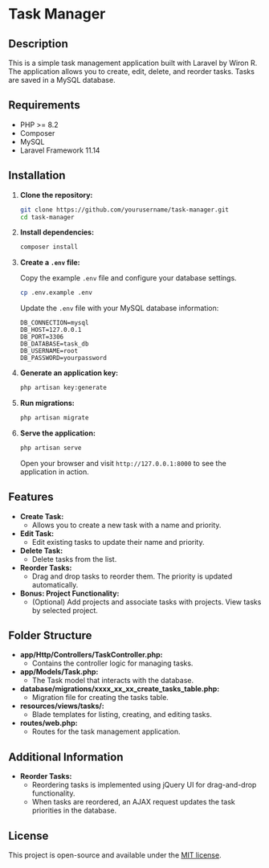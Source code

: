 # Task Manager

## Description

This is a simple task management application built with Laravel by Wiron R. The application allows you to create, edit, delete, and reorder tasks. Tasks are saved in a MySQL database.

## Requirements

-   PHP >= 8.2
-   Composer
-   MySQL
-   Laravel Framework 11.14

## Installation

1. **Clone the repository:**

    ```sh
    git clone https://github.com/yourusername/task-manager.git
    cd task-manager
    ```

2. **Install dependencies:**

    ```sh
    composer install
    ```

3. **Create a `.env` file:**

    Copy the example `.env` file and configure your database settings.

    ```sh
    cp .env.example .env
    ```

    Update the `.env` file with your MySQL database information:

    ```env
    DB_CONNECTION=mysql
    DB_HOST=127.0.0.1
    DB_PORT=3306
    DB_DATABASE=task_db
    DB_USERNAME=root
    DB_PASSWORD=yourpassword
    ```

4. **Generate an application key:**

    ```sh
    php artisan key:generate
    ```

5. **Run migrations:**

    ```sh
    php artisan migrate
    ```

6. **Serve the application:**

    ```sh
    php artisan serve
    ```

    Open your browser and visit `http://127.0.0.1:8000` to see the application in action.

## Features

-   **Create Task:**
    -   Allows you to create a new task with a name and priority.
-   **Edit Task:**
    -   Edit existing tasks to update their name and priority.
-   **Delete Task:**
    -   Delete tasks from the list.
-   **Reorder Tasks:**
    -   Drag and drop tasks to reorder them. The priority is updated automatically.
-   **Bonus: Project Functionality:**
    -   (Optional) Add projects and associate tasks with projects. View tasks by selected project.

## Folder Structure

-   **app/Http/Controllers/TaskController.php:**
    -   Contains the controller logic for managing tasks.
-   **app/Models/Task.php:**
    -   The Task model that interacts with the database.
-   **database/migrations/xxxx_xx_xx_create_tasks_table.php:**
    -   Migration file for creating the tasks table.
-   **resources/views/tasks/:**
    -   Blade templates for listing, creating, and editing tasks.
-   **routes/web.php:**
    -   Routes for the task management application.

## Additional Information

-   **Reorder Tasks:**
    -   Reordering tasks is implemented using jQuery UI for drag-and-drop functionality.
    -   When tasks are reordered, an AJAX request updates the task priorities in the database.

## License

This project is open-source and available under the [MIT license](LICENSE).
